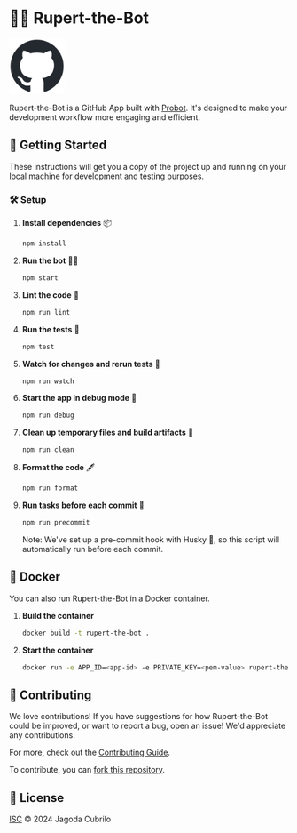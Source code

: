 # 🤖💬 Rupert-the-Bot

<img src="./github-mark/github-mark.png" width="100">

Rupert-the-Bot is a GitHub App built with [Probot](https://github.com/probot/probot). It's designed to make your development workflow more engaging and efficient.

## 🚀 Getting Started

These instructions will get you a copy of the project up and running on your local machine for development and testing purposes.

### 🛠️ Setup

1. **Install dependencies** 📦

   ```bash
   npm install
   ```

2. **Run the bot** 🏃‍♀️

   ```bash
   npm start
   ```

3. **Lint the code** 🧹

   ```bash
   npm run lint
   ```

4. **Run the tests** 🧪

   ```bash
   npm test
   ```

5. **Watch for changes and rerun tests** 👀

   ```bash
   npm run watch
   ```

6. **Start the app in debug mode** 🐞

   ```bash
   npm run debug
   ```

7. **Clean up temporary files and build artifacts** 🧽

   ```bash
   npm run clean
   ```

8. **Format the code** 🖋️

   ```bash
   npm run format
   ```

9. **Run tasks before each commit** 🚧

   ```bash
   npm run precommit
   ```

   Note: We've set up a pre-commit hook with Husky 🐶, so this script will automatically run before each commit.

## 🐳 Docker

You can also run Rupert-the-Bot in a Docker container.

1. **Build the container**

   ```bash
   docker build -t rupert-the-bot .
   ```

2. **Start the container**

   ```bash
   docker run -e APP_ID=<app-id> -e PRIVATE_KEY=<pem-value> rupert-the-bot
   ```

## 🤝 Contributing

We love contributions! If you have suggestions for how Rupert-the-Bot could be improved, or want to report a bug, open an issue! We'd appreciate any contributions.

For more, check out the [Contributing Guide](CONTRIBUTING.md).

To contribute, you can [fork this repository](https://github.com/Jagoda11/rupert-the-bot/fork).

## 📜 License

[ISC](LICENSE) © 2024 Jagoda Cubrilo
